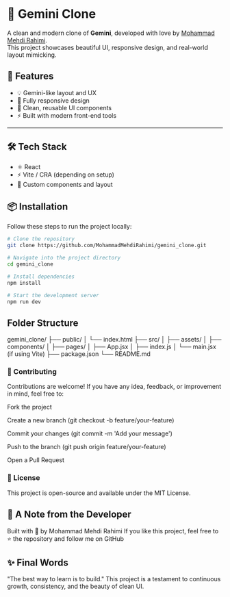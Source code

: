 # 🚀 Gemini Clone

A clean and modern clone of **Gemini**, developed with love by [Mohammad Mehdi Rahimi](https://github.com/MohammadMehdiRahimi).  
This project showcases beautiful UI, responsive design, and real-world layout mimicking.


## 🔧 Features

- 💡 Gemini-like layout and UX
- 📱 Fully responsive design
- 🎨 Clean, reusable UI components
- ⚡ Built with modern front-end tools

---

## 🛠️ Tech Stack

- ⚛️ React
- ⚡ Vite / CRA (depending on setup)
- 💬 Custom components and layout


## 📦 Installation

Follow these steps to run the project locally:

```bash
# Clone the repository
git clone https://github.com/MohammadMehdiRahimi/gemini_clone.git

# Navigate into the project directory
cd gemini_clone

# Install dependencies
npm install

# Start the development server
npm run dev
```
## Folder Structure
gemini_clone/
├── public/
│   └── index.html
├── src/
│   ├── assets/
│   ├── components/
│   ├── pages/
│   ├── App.jsx
│   ├── index.js
│   └── main.jsx (if using Vite)
├── package.json
└── README.md



### 🤝 Contributing


Contributions are welcome!
If you have any idea, feedback, or improvement in mind, feel free to:

Fork the project

Create a new branch (git checkout -b feature/your-feature)

Commit your changes (git commit -m 'Add your message')

Push to the branch (git push origin feature/your-feature)

Open a Pull Request

### 📄 License


This project is open-source and available under the MIT License.

## 🌟 A Note from the Developer


Built with 💚 by Mohammad Mehdi Rahimi
If you like this project, feel free to ⭐️ the repository and follow me on GitHub

## ✨ Final Words
"The best way to learn is to build."
This project is a testament to continuous growth, consistency, and the beauty of clean UI.


